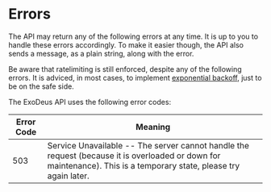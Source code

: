 # Errors

<aside class="notice">
The API may return any of the following errors at any time. It is up to you to handle these errors accordingly. To make it easier though, the API also sends a message, as a plain string, along with the error.

Be aware that ratelimiting is still enforced, despite any of the following errors. It is adviced, in most cases, to implement [exponential backoff](https://en.wikipedia.org/wiki/Exponential_backoff), just to be on the safe side.
</aside>

The ExoDeus API uses the following error codes:


Error Code | Meaning
---------- | -------
503 | Service Unavailable -- The server cannot handle the request (because it is overloaded or down for maintenance). This is a temporary state, please try again later.
